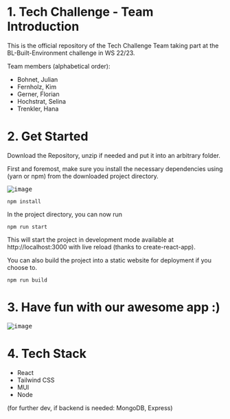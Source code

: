 # 1. Tech Challenge - Team Introduction
This is the official repository of the Tech Challenge Team taking part at the BL-Built-Environment challenge in WS 22/23.

Team members (alphabetical order):
- Bohnet, Julian
- Fernholz, Kim 
- Gerner, Florian 
- Hochstrat, Selina
- Trenkler, Hana

# 2. Get Started

Download the Repository, unzip if needed and put it into an arbitrary folder.

First and foremost, make sure you install the necessary dependencies using (yarn or npm) from the downloaded project directory.

<kbd>![image](https://user-images.githubusercontent.com/98221345/210360070-323d43ad-c938-4673-8eb4-302d27946c02.png)</kbd>


```
npm install
```

In the project directory, you can now run

```
npm run start
```

This will start the project in development mode available at http://localhost:3000 with live reload (thanks to create-react-app).

You can also build the project into a static website for deployment if you choose to.

```
npm run build
```

# 3. Have fun with our awesome app :)

<kbd>![image](https://user-images.githubusercontent.com/98221345/210361652-2439198d-b7be-4436-b3c5-b76b72bc19c0.png)</kbd>


# 4. Tech Stack
- React
- Tailwind CSS 
- MUI
- Node

(for further dev, if backend is needed: MongoDB, Express)
